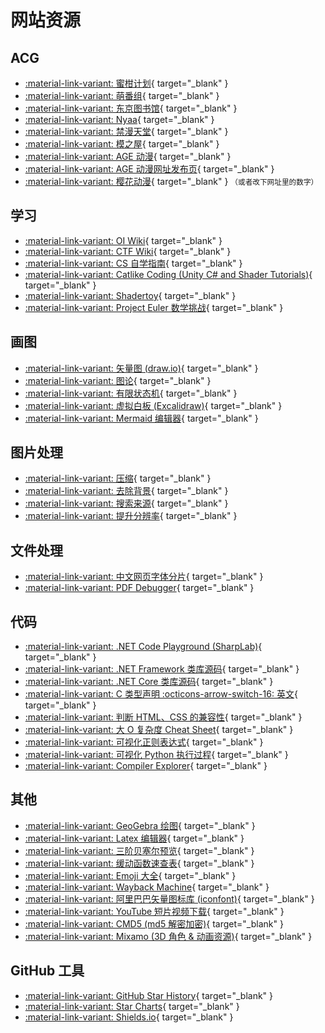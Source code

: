 # 网站资源

## ACG

<div class="grid cards" markdown>

- [:material-link-variant: 蜜柑计划](https://mikanani.me/){ target="_blank" }
- [:material-link-variant: 萌番组](https://bangumi.moe/){ target="_blank" }
- [:material-link-variant: 东京图书馆](https://www.tokyotosho.info/){ target="_blank" }
- [:material-link-variant: Nyaa](https://nyaa.si/){ target="_blank" }
- [:material-link-variant: 禁漫天堂](https://18comic.vip/){ target="_blank" }
- [:material-link-variant: 模之屋](https://www.aplaybox.com/){ target="_blank" }
- [:material-link-variant: AGE 动漫](https://www.agemys.org/){ target="_blank" }
- [:material-link-variant: AGE 动漫网址发布页](https://github.com/agefanscom/website){ target="_blank" }
- [:material-link-variant: 樱花动漫](http://yhdm08.com/){ target="_blank" } <small>（或者改下网址里的数字）</small>

</div>

## 学习

<div class="grid cards" markdown>

- [:material-link-variant: OI Wiki](https://oiwiki.com/){ target="_blank" }
- [:material-link-variant: CTF Wiki](https://ctf-wiki.org/){ target="_blank" }
- [:material-link-variant: CS 自学指南](https://csdiy.wiki/){ target="_blank" }
- [:material-link-variant: Catlike Coding (Unity C# and Shader Tutorials)](https://catlikecoding.com/unity/tutorials/){ target="_blank" }
- [:material-link-variant: Shadertoy](https://www.shadertoy.com/){ target="_blank" }
- [:material-link-variant: Project Euler 数学挑战](https://projecteuler.net/){ target="_blank" }

</div>

## 画图

<div class="grid cards" markdown>

- [:material-link-variant: 矢量图 (draw.io)](https://app.diagrams.net/){ target="_blank" }
- [:material-link-variant: 图论](https://csacademy.com/app/graph_editor/){ target="_blank" }
- [:material-link-variant: 有限状态机](https://madebyevan.com/fsm/){ target="_blank" }
- [:material-link-variant: 虚拟白板 (Excalidraw)](https://excalidraw.com/){ target="_blank" }
- [:material-link-variant: Mermaid 编辑器](https://mermaid.live/){ target="_blank" }

</div>

## 图片处理

<div class="grid cards" markdown>

- [:material-link-variant: 压缩](https://tinypng.com/){ target="_blank" }
- [:material-link-variant: 去除背景](https://www.remove.bg/){ target="_blank" }
- [:material-link-variant: 搜索来源](https://saucenao.com/){ target="_blank" }
- [:material-link-variant: 提升分辨率](https://waifu2x.udp.jp/){ target="_blank" }

</div>

## 文件处理

<div class="grid cards" markdown>

- [:material-link-variant: 中文网页字体分片](https://font.daidr.me/){ target="_blank" }
- [:material-link-variant: PDF Debugger](https://pdf.hyzyla.dev/){ target="_blank" }

</div>

## 代码

<div class="grid cards" markdown>

- [:material-link-variant: .NET Code Playground (SharpLab)](https://sharplab.io/){ target="_blank" }
- [:material-link-variant: .NET Framework 类库源码](https://referencesource.microsoft.com/){ target="_blank" }
- [:material-link-variant: .NET Core 类库源码](https://source.dot.net/){ target="_blank" }
- [:material-link-variant: C 类型声明 :octicons-arrow-switch-16: 英文](https://cdecl.org/){ target="_blank" }
- [:material-link-variant: 判断 HTML、CSS 的兼容性](https://caniuse.com/){ target="_blank" }
- [:material-link-variant: 大 O 复杂度 Cheat Sheet](https://www.bigocheatsheet.com/){ target="_blank" }
- [:material-link-variant: 可视化正则表达式](https://jex.im/regulex/){ target="_blank" }
- [:material-link-variant: 可视化 Python 执行过程](https://pythontutor.com/visualize.html#mode=edit){ target="_blank" }
- [:material-link-variant: Compiler Explorer](https://godbolt.org/){ target="_blank" }

</div>

## 其他

<div class="grid cards" markdown>

- [:material-link-variant: GeoGebra 绘图](https://www.geogebra.org/?lang=zh-CN){ target="_blank" }
- [:material-link-variant: Latex 编辑器](https://www.latexlive.com/){ target="_blank" }
- [:material-link-variant: 三阶贝塞尔预览](https://cubic-bezier.com/){ target="_blank" }
- [:material-link-variant: 缓动函数速查表](https://easings.net/zh-cn){ target="_blank" }
- [:material-link-variant: Emoji 大全](https://www.emojiall.com/zh-hans){ target="_blank" }
- [:material-link-variant: Wayback Machine](http://web.archive.org){ target="_blank" }
- [:material-link-variant: 阿里巴巴矢量图标库 (iconfont)](https://www.iconfont.cn/){ target="_blank" }
- [:material-link-variant: YouTube 短片视频下载](https://ytshorts.savetube.me/zh/10){ target="_blank" }
- [:material-link-variant: CMD5 (md5 解密加密)](https://www.cmd5.com/){ target="_blank" }
- [:material-link-variant: Mixamo (3D 角色 & 动画资源)](https://www.mixamo.com/){ target="_blank" }

</div>

## GitHub 工具

<div class="grid cards" markdown>

- [:material-link-variant: GitHub Star History](https://star-history.com/){ target="_blank" }
- [:material-link-variant: Star Charts](https://starchart.cc/){ target="_blank" }
- [:material-link-variant: Shields.io](https://shields.io/){ target="_blank" }

</div>
